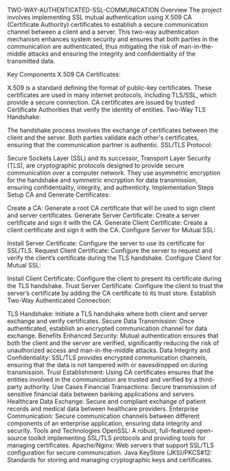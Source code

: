 TWO-WAY-AUTHENTICATED-SSL-COMMUNICATION
Overview
The project involves implementing SSL mutual authentication using X.509 CA (Certificate Authority) certificates to establish a secure communication channel between a client and a server. This two-way authentication mechanism enhances system security and ensures that both parties in the communication are authenticated, thus mitigating the risk of man-in-the-middle attacks and ensuring the integrity and confidentiality of the transmitted data.

Key Components
X.509 CA Certificates:

X.509 is a standard defining the format of public-key certificates. These certificates are used in many internet protocols, including TLS/SSL, which provide a secure connection.
CA certificates are issued by trusted Certificate Authorities that verify the identity of entities.
Two-Way TLS Handshake:

The handshake process involves the exchange of certificates between the client and the server.
Both parties validate each other's certificates, ensuring that the communication partner is authentic.
SSL/TLS Protocol:

Secure Sockets Layer (SSL) and its successor, Transport Layer Security (TLS), are cryptographic protocols designed to provide secure communication over a computer network.
They use asymmetric encryption for the handshake and symmetric encryption for data transmission, ensuring confidentiality, integrity, and authenticity.
Implementation Steps
Setup CA and Generate Certificates:

Create a CA: Generate a root CA certificate that will be used to sign client and server certificates.
Generate Server Certificate: Create a server certificate and sign it with the CA.
Generate Client Certificate: Create a client certificate and sign it with the CA.
Configure Server for Mutual SSL:

Install Server Certificate: Configure the server to use its certificate for SSL/TLS.
Request Client Certificate: Configure the server to request and verify the client’s certificate during the TLS handshake.
Configure Client for Mutual SSL:

Install Client Certificate: Configure the client to present its certificate during the TLS handshake.
Trust Server Certificate: Configure the client to trust the server’s certificate by adding the CA certificate to its trust store.
Establish Two-Way Authenticated Connection:

TLS Handshake: Initiate a TLS handshake where both client and server exchange and verify certificates.
Secure Data Transmission: Once authenticated, establish an encrypted communication channel for data exchange.
Benefits
Enhanced Security: Mutual authentication ensures that both the client and the server are verified, significantly reducing the risk of unauthorized access and man-in-the-middle attacks.
Data Integrity and Confidentiality: SSL/TLS provides encrypted communication channels, ensuring that the data is not tampered with or eavesdropped on during transmission.
Trust Establishment: Using CA certificates ensures that the entities involved in the communication are trusted and verified by a third-party authority.
Use Cases
Financial Transactions: Secure transmission of sensitive financial data between banking applications and servers.
Healthcare Data Exchange: Secure and compliant exchange of patient records and medical data between healthcare providers.
Enterprise Communication: Secure communication channels between different components of an enterprise application, ensuring data integrity and security.
Tools and Technologies
OpenSSL: A robust, full-featured open-source toolkit implementing SSL/TLS protocols and providing tools for managing certificates.
Apache/Nginx: Web servers that support SSL/TLS configuration for secure communication.
Java KeyStore (JKS)/PKCS#12: Standards for storing and managing cryptographic keys and certificates.
